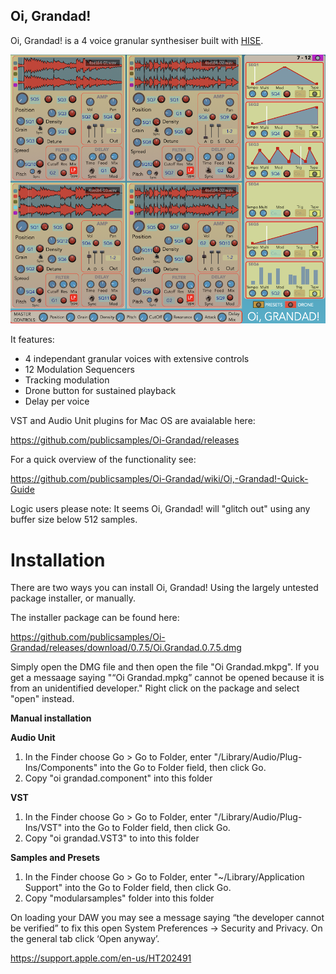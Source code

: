 ## **Oi, Grandad!**

Oi, Grandad! is a 4 voice granular synthesiser built with [HISE](http://hise.audio). 

![Oi, Grandad! ](https://github.com/publicsamples/Oi-Grandad/blob/main/oi%20grandad/oigrandad.png?raw=true)

It features:

 - 4 independant granular voices with extensive controls
 - 12 Modulation Sequencers  
 - Tracking modulation
 - Drone button for sustained playback
 - Delay per voice

VST and Audio Unit plugins for Mac OS are avaialable here:

https://github.com/publicsamples/Oi-Grandad/releases

For a quick overview of the functionality see:

https://github.com/publicsamples/Oi-Grandad/wiki/Oi,-Grandad!-Quick-Guide

Logic users please note: It seems Oi, Grandad! will "glitch out" using any buffer size below 512 samples.

# Installation

There are two ways you can install Oi, Grandad! Using the largely untested package installer, or manually. 

The installer package can be found here:

https://github.com/publicsamples/Oi-Grandad/releases/download/0.7.5/Oi.Grandad.0.7.5.dmg

Simply open the DMG file and then open the file "Oi Grandad.mkpg". If you get a messaage saying "“Oi Grandad.mpkg” cannot be opened because it is from an unidentified developer." Right click on the package and select "open" instead.

**Manual installation**

**Audio Unit**

1. In the Finder choose Go > Go to Folder, enter "/Library/Audio/Plug-Ins/Components" into the Go to Folder field, then click Go.
2. Copy "oi grandad.component" into this folder

**VST**

1. In the Finder choose Go > Go to Folder, enter "/Library/Audio/Plug-Ins/VST" into the Go to Folder field, then click Go.
2. Copy "oi grandad.VST3" to into this folder

**Samples and Presets**

1. In the Finder choose Go > Go to Folder, enter "~/Library/Application Support" into the Go to Folder field, then click Go.
2. Copy "modularsamples" folder into this folder


On loading your DAW you may see a message saying “the developer cannot be verified” to fix this open System Preferences → Security and Privacy. On the general tab click ‘Open anyway’.

https://support.apple.com/en-us/HT202491
